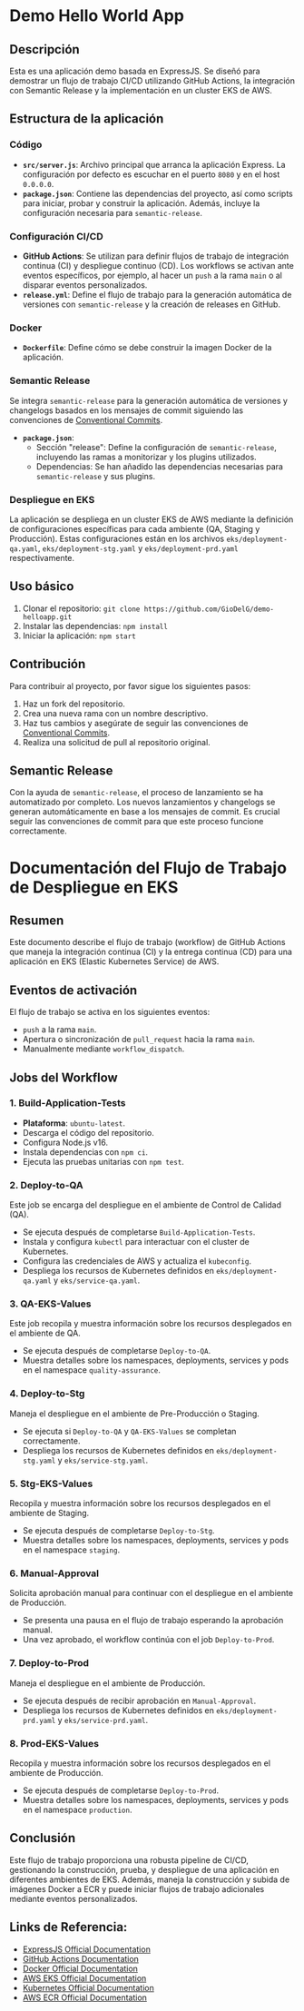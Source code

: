 # Demo Hello World App

## Descripción

Esta es una aplicación demo basada en ExpressJS. Se diseñó para demostrar un flujo de trabajo CI/CD utilizando GitHub Actions, la integración con Semantic Release y la implementación en un cluster EKS de AWS.

## Estructura de la aplicación

### Código

- **`src/server.js`**: Archivo principal que arranca la aplicación Express. La configuración por defecto es escuchar en el puerto `8080` y en el host `0.0.0.0`.
- **`package.json`**: Contiene las dependencias del proyecto, así como scripts para iniciar, probar y construir la aplicación. Además, incluye la configuración necesaria para `semantic-release`.

### Configuración CI/CD

- **GitHub Actions**: Se utilizan para definir flujos de trabajo de integración continua (CI) y despliegue continuo (CD). Los workflows se activan ante eventos específicos, por ejemplo, al hacer un `push` a la rama `main` o al disparar eventos personalizados.
- **`release.yml`**: Define el flujo de trabajo para la generación automática de versiones con `semantic-release` y la creación de releases en GitHub.

### Docker

- **`Dockerfile`**: Define cómo se debe construir la imagen Docker de la aplicación.

### Semantic Release

Se integra `semantic-release` para la generación automática de versiones y changelogs basados en los mensajes de commit siguiendo las convenciones de [Conventional Commits](https://www.conventionalcommits.org/en/v1.0.0/).

- **`package.json`**:
  - Sección "release": Define la configuración de `semantic-release`, incluyendo las ramas a monitorizar y los plugins utilizados.
  - Dependencias: Se han añadido las dependencias necesarias para `semantic-release` y sus plugins.

### Despliegue en EKS

La aplicación se despliega en un cluster EKS de AWS mediante la definición de configuraciones específicas para cada ambiente (QA, Staging y Producción). Estas configuraciones están en los archivos `eks/deployment-qa.yaml`, `eks/deployment-stg.yaml` y `eks/deployment-prd.yaml` respectivamente.

## Uso básico

1. Clonar el repositorio: `git clone https://github.com/GioDelG/demo-helloapp.git`
2. Instalar las dependencias: `npm install`
3. Iniciar la aplicación: `npm start`

## Contribución

Para contribuir al proyecto, por favor sigue los siguientes pasos:

1. Haz un fork del repositorio.
2. Crea una nueva rama con un nombre descriptivo.
3. Haz tus cambios y asegúrate de seguir las convenciones de [Conventional Commits](https://www.conventionalcommits.org/en/v1.0.0/).
4. Realiza una solicitud de pull al repositorio original.

## Semantic Release

Con la ayuda de `semantic-release`, el proceso de lanzamiento se ha automatizado por completo. Los nuevos lanzamientos y changelogs se generan automáticamente en base a los mensajes de commit. Es crucial seguir las convenciones de commit para que este proceso funcione correctamente.

# Documentación del Flujo de Trabajo de Despliegue en EKS

## Resumen

Este documento describe el flujo de trabajo (workflow) de GitHub Actions que maneja la integración continua (CI) y la entrega continua (CD) para una aplicación en EKS (Elastic Kubernetes Service) de AWS.

## Eventos de activación

El flujo de trabajo se activa en los siguientes eventos:
- `push` a la rama `main`.
- Apertura o sincronización de `pull_request` hacia la rama `main`.
- Manualmente mediante `workflow_dispatch`.

## Jobs del Workflow

### 1. Build-Application-Tests

- **Plataforma**: `ubuntu-latest`.
- Descarga el código del repositorio.
- Configura Node.js v16.
- Instala dependencias con `npm ci`.
- Ejecuta las pruebas unitarias con `npm test`.

### 2. Deploy-to-QA

Este job se encarga del despliegue en el ambiente de Control de Calidad (QA).
- Se ejecuta después de completarse `Build-Application-Tests`.
- Instala y configura `kubectl` para interactuar con el cluster de Kubernetes.
- Configura las credenciales de AWS y actualiza el `kubeconfig`.
- Despliega los recursos de Kubernetes definidos en `eks/deployment-qa.yaml` y `eks/service-qa.yaml`.

### 3. QA-EKS-Values

Este job recopila y muestra información sobre los recursos desplegados en el ambiente de QA.
- Se ejecuta después de completarse `Deploy-to-QA`.
- Muestra detalles sobre los namespaces, deployments, services y pods en el namespace `quality-assurance`.

### 4. Deploy-to-Stg

Maneja el despliegue en el ambiente de Pre-Producción o Staging.
- Se ejecuta si `Deploy-to-QA` y `QA-EKS-Values` se completan correctamente.
- Despliega los recursos de Kubernetes definidos en `eks/deployment-stg.yaml` y `eks/service-stg.yaml`.

### 5. Stg-EKS-Values

Recopila y muestra información sobre los recursos desplegados en el ambiente de Staging.
- Se ejecuta después de completarse `Deploy-to-Stg`.
- Muestra detalles sobre los namespaces, deployments, services y pods en el namespace `staging`.

### 6. Manual-Approval

Solicita aprobación manual para continuar con el despliegue en el ambiente de Producción.
- Se presenta una pausa en el flujo de trabajo esperando la aprobación manual.
- Una vez aprobado, el workflow continúa con el job `Deploy-to-Prod`.

### 7. Deploy-to-Prod

Maneja el despliegue en el ambiente de Producción.
- Se ejecuta después de recibir aprobación en `Manual-Approval`.
- Despliega los recursos de Kubernetes definidos en `eks/deployment-prd.yaml` y `eks/service-prd.yaml`.

### 8. Prod-EKS-Values

Recopila y muestra información sobre los recursos desplegados en el ambiente de Producción.
- Se ejecuta después de completarse `Deploy-to-Prod`.
- Muestra detalles sobre los namespaces, deployments, services y pods en el namespace `production`.

## Conclusión

Este flujo de trabajo proporciona una robusta pipeline de CI/CD, gestionando la construcción, prueba, y despliegue de una aplicación en diferentes ambientes de EKS. Además, maneja la construcción y subida de imágenes Docker a ECR y puede iniciar flujos de trabajo adicionales mediante eventos personalizados.

## Links de Referencia:

- [ExpressJS Official Documentation](https://expressjs.com/)
- [GitHub Actions Documentation](https://docs.github.com/en/actions)
- [Docker Official Documentation](https://docs.docker.com/)
- [AWS EKS Official Documentation](https://aws.amazon.com/eks/)
- [Kubernetes Official Documentation](https://kubernetes.io/docs/home/)
- [AWS ECR Official Documentation](https://aws.amazon.com/ecr/)

